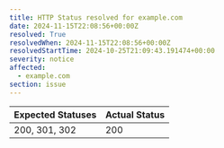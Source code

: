 ```yaml
---
title: HTTP Status resolved for example.com
date: 2024-11-15T22:08:56+00:00Z
resolved: True
resolvedWhen: 2024-11-15T22:08:56+00:00Z
resolvedStartTime: 2024-10-25T21:09:43.191474+00:00
severity: notice
affected:
  - example.com
section: issue
---
```


| Expected Statuses | Actual Status  |
|-------------------|----------------|
| 200, 301, 302 | 200 |
